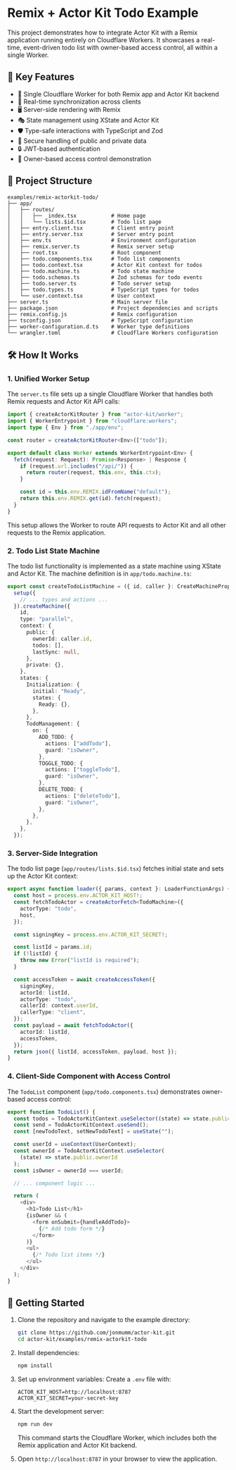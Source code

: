 # Remix + Actor Kit Todo Example

This project demonstrates how to integrate Actor Kit with a Remix application running entirely on Cloudflare Workers. It showcases a real-time, event-driven todo list with owner-based access control, all within a single Worker.

## 🌟 Key Features

- 🚀 Single Cloudflare Worker for both Remix app and Actor Kit backend
- 🔄 Real-time synchronization across clients
- 🖥️ Server-side rendering with Remix
- 🎭 State management using XState and Actor Kit
- 🛡️ Type-safe interactions with TypeScript and Zod
- 🔐 Secure handling of public and private data
- 🔒 JWT-based authentication
- 👤 Owner-based access control demonstration

## 📁 Project Structure

```
examples/remix-actorkit-todo/
├── app/
│   ├── routes/
│   │   ├── _index.tsx           # Home page
│   │   └── lists.$id.tsx        # Todo list page
│   ├── entry.client.tsx         # Client entry point
│   ├── entry.server.tsx         # Server entry point
│   ├── env.ts                   # Environment configuration
│   ├── remix.server.ts          # Remix server setup
│   ├── root.tsx                 # Root component
│   ├── todo.components.tsx      # Todo list components
│   ├── todo.context.tsx         # Actor Kit context for todos
│   ├── todo.machine.ts          # Todo state machine
│   ├── todo.schemas.ts          # Zod schemas for todo events
│   ├── todo.server.ts           # Todo server setup
│   ├── todo.types.ts            # TypeScript types for todos
│   └── user.context.tsx         # User context
├── server.ts                    # Main server file
├── package.json                 # Project dependencies and scripts
├── remix.config.js              # Remix configuration
├── tsconfig.json                # TypeScript configuration
├── worker-configuration.d.ts    # Worker type definitions
└── wrangler.toml                # Cloudflare Workers configuration
```

## 🛠️ How It Works

### 1. Unified Worker Setup

The `server.ts` file sets up a single Cloudflare Worker that handles both Remix requests and Actor Kit API calls:

```typescript
import { createActorKitRouter } from "actor-kit/worker";
import { WorkerEntrypoint } from "cloudflare:workers";
import type { Env } from "./app/env";

const router = createActorKitRouter<Env>(["todo"]);

export default class Worker extends WorkerEntrypoint<Env> {
  fetch(request: Request): Promise<Response> | Response {
    if (request.url.includes("/api/")) {
      return router(request, this.env, this.ctx);
    }

    const id = this.env.REMIX.idFromName("default");
    return this.env.REMIX.get(id).fetch(request);
  }
}
```

This setup allows the Worker to route API requests to Actor Kit and all other requests to the Remix application.

### 2. Todo List State Machine

The todo list functionality is implemented as a state machine using XState and Actor Kit. The machine definition is in `app/todo.machine.ts`:

```typescript
export const createTodoListMachine = ({ id, caller }: CreateMachineProps) =>
  setup({
    // ... types and actions ...
  }).createMachine({
    id,
    type: "parallel",
    context: {
      public: {
        ownerId: caller.id,
        todos: [],
        lastSync: null,
      },
      private: {},
    },
    states: {
      Initialization: {
        initial: "Ready",
        states: {
          Ready: {},
        },
      },
      TodoManagement: {
        on: {
          ADD_TODO: {
            actions: ["addTodo"],
            guard: "isOwner",
          },
          TOGGLE_TODO: {
            actions: ["toggleTodo"],
            guard: "isOwner",
          },
          DELETE_TODO: {
            actions: ["deleteTodo"],
            guard: "isOwner",
          },
        },
      },
    },
  });
```

### 3. Server-Side Integration

The todo list page (`app/routes/lists.$id.tsx`) fetches initial state and sets up the Actor Kit context:

```typescript
export async function loader({ params, context }: LoaderFunctionArgs) {
  const host = process.env.ACTOR_KIT_HOST!;
  const fetchTodoActor = createActorFetch<TodoMachine>({
    actorType: "todo",
    host,
  });

  const signingKey = process.env.ACTOR_KIT_SECRET!;

  const listId = params.id;
  if (!listId) {
    throw new Error("listId is required");
  }

  const accessToken = await createAccessToken({
    signingKey,
    actorId: listId,
    actorType: "todo",
    callerId: context.userId,
    callerType: "client",
  });
  const payload = await fetchTodoActor({
    actorId: listId,
    accessToken,
  });
  return json({ listId, accessToken, payload, host });
}
```

### 4. Client-Side Component with Access Control

The `TodoList` component (`app/todo.components.tsx`) demonstrates owner-based access control:

```typescript
export function TodoList() {
  const todos = TodoActorKitContext.useSelector((state) => state.public.todos);
  const send = TodoActorKitContext.useSend();
  const [newTodoText, setNewTodoText] = useState("");

  const userId = useContext(UserContext);
  const ownerId = TodoActorKitContext.useSelector(
    (state) => state.public.ownerId
  );
  const isOwner = ownerId === userId;

  // ... component logic ...

  return (
    <div>
      <h1>Todo List</h1>
      {isOwner && (
        <form onSubmit={handleAddTodo}>
          {/* Add todo form */}
        </form>
      )}
      <ul>
        {/* Todo list items */}
      </ul>
    </div>
  );
}
```

## 🚀 Getting Started

1. Clone the repository and navigate to the example directory:

   ```bash
   git clone https://github.com/jonmumm/actor-kit.git
   cd actor-kit/examples/remix-actorkit-todo
   ```

2. Install dependencies:

   ```bash
   npm install
   ```

3. Set up environment variables:
   Create a `.env` file with:

   ```
   ACTOR_KIT_HOST=http://localhost:8787
   ACTOR_KIT_SECRET=your-secret-key
   ```

4. Start the development server:

   ```bash
   npm run dev
   ```

   This command starts the Cloudflare Worker, which includes both the Remix application and Actor Kit backend.

5. Open `http://localhost:8787` in your browser to view the application.